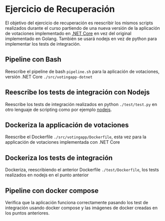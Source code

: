 # Ejercicio de Recuperación

El objetivo del ejercicio de recuperación es reescribir los mismos scripts realizados durante el curso partiendo de una nueva versión de la aplicación de votaciones implementado en [.NET Core](https://dotnet.microsoft.com/download) en vez del original implementado en Golang. También se usará nodejs en vez de python para implementar los tests de integración.

## Pipeline con Bash
Reescribe el pipeline de bash `pipeline.sh` para la aplicación de votaciones, versión .NET Core `./src/votingapp-dotnet`

## Reescribe los tests de integración con Nodejs 
Reescribe los tests de integración realizados en python `./test/test.py` en otro lenguaje de scripting como por ejemplo [nodejs](https://nodejs.org/en/).

## Dockeriza la applicación de votaciones 
Reescribe el Dockerfile `./src/votingapp/Dockerfile`, esta vez para la applicación de votaciones implementada con .NET Core

## Dockeriza los tests de integración
Dockeriza, reescribiendo el anterior Dockerfile `./test/Dockerfile`, los tests realizados en nodejs en el punto anterior

## Pipeline con docker compose 
Verifica que la aplicación funciona correctamente pasando los test de integración usando docker compose y las imágenes de docker creadas en los puntos anteriores.

